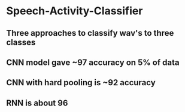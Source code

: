 # Speech-Activity-Classifier 
## Three approaches to classify wav's to three classes 
## CNN model gave ~97 accuracy on 5% of data
## CNN with hard pooling is ~92 accuracy
## RNN is about 96
